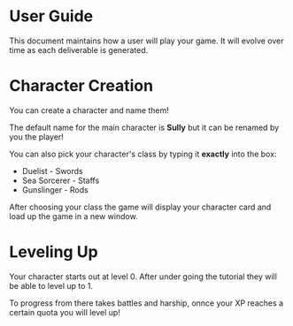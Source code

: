 # User Guide

This document maintains how a user will play your game.
It will evolve over time as each deliverable is generated.

# Character Creation
You can create a character and name them!

The default name for the main character is **Sully** but it can be renamed by you the player!

You can also pick your character's class by typing it **exactly** into the box:
- Duelist - Swords
- Sea Sorcerer - Staffs
- Gunslinger - Rods

After choosing your class the game will display your character card and load up the game in a new window.

# Leveling Up

Your character starts out at level 0. After under going the tutorial they will be able to level up to 1. 

To progress from there takes battles and harship, onnce your XP reaches a certain quota you will level up!